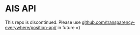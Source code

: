 # AIS API

This repo is discontinued. Please use [github.com/transparency-everywhere/position-api/](https://github.com/transparency-everywhere/position-api/) in future =)
